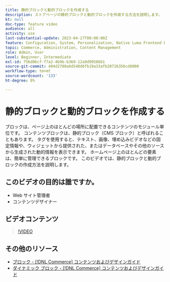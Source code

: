 ```yaml
---
title: 静的ブロックと動的ブロックを作成する
description: ストアページの静的ブロックと動的ブロックを作成する方法を説明します。
kt: null
doc-type: feature video
audience: all
activity: use
last-substantial-update: 2023-04-27T00:00:00Z
feature: Configuration, System, Personalization, Native Luma Frontend Development, Page Content
topic: Commerce, Administration, Content Management
role: Admin, User
level: Beginner, Intermediate
exl-id: 756d06cf-f7a2-4b9b-b369-12a9d99586b1
source-git-commit: 404d2708a6d540d6fb19a33afb20726356cd8000
workflow-type: tm+mt
source-wordcount: '133'
ht-degree: 0%

---
```


# 静的ブロックと動的ブロックを作成する

ブロックは、ページ上のほとんどの場所に配置できるコンテンツのモジュール単位です。 コンテンツブロックは、静的ブロック（CMS ブロック）と呼ばれることもあります。 タグを使用すると、テキスト、画像、埋め込みビデオなどの固定情報や、ウィジェットから提供された、またはデータベースやその他のソースから生成された動的情報を表示できます。 ホームページ上のほとんどの要素は、簡単に管理できるブロックです。 このビデオでは、静的ブロックと動的ブロックの作成方法を説明します。

## このビデオの目的は誰ですか。

- Web サイト管理者
- コンテンツデザイナー

## ビデオコンテンツ

>[!VIDEO](https://video.tv.adobe.com/v/343783?quality=12&learn=on)

## その他のリソース

- [ブロック - [!DNL Commerce] コンテンツおよびデザインガイド](https://experienceleague.adobe.com/docs/commerce-admin/content-design/elements/blocks/blocks.html)
- [ダイナミック ブロック - [!DNL Commerce] コンテンツおよびデザインガイド](https://experienceleague.adobe.com/docs/commerce-admin/content-design/elements/dynamic-blocks/dynamic-blocks.html)
